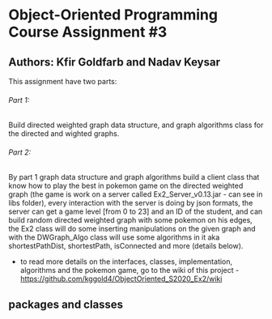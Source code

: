 # Object-Oriented Programming Course Assignment #3

## Authors: Kfir Goldfarb and Nadav Keysar

This assignment have two parts:

###### Part 1:

Build directed weighted graph data structure, and graph algorithms class for the directed and wighted graphs.

###### Part 2:

By part 1 graph data structure and graph algorithms build a client class that know how to play the best in pokemon game on the directed weighted graph (the game is work on a server called Ex2_Server_v0.13.jar - can see in libs folder), every interaction with the server is doing by json formats, the server can get a game level [from 0 to 23] and an ID of the student, and can build random directed weighted graph with some pokemon on his edges, the Ex2 class will do some inserting manipulations on the given graph and with the DWGraph_Algo class will use some algorithms in it aka shortestPathDist, shortestPath, isConnected and more (details below).
* to read more details on the interfaces, classes, implementation, algorithms and the pokemon game, go to the wiki of this project - https://github.com/kggold4/ObjectOriented_S2020_Ex2/wiki

## packages and classes

